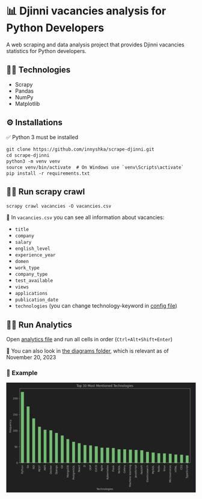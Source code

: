 # 📊 Djinni vacancies analysis for Python Developers
A web scraping and data analysis project that provides Djinni vacancies statistics for Python developers.

## 👩‍💻 Technologies
* Scrapy
* Pandas
* NumPy
* Matplotlib

## ⚙️ Installations

✅ Python 3 must be installed

```shell
git clone https://github.com/innyshka/scrape-djinni.git
cd scrape-djinni
python3 -m venv venv
source venv/bin/activate  # On Windows use `venv\Scripts\activate`
pip install -r requirements.txt
```

## 🕵️‍♀️ Run scrapy crawl 
```shell
scrapy crawl vacancies -O vacancies.csv
```

📍 In `vacancies.csv` you can see all information about vacancies:
* `title`
* `company`
* `salary`
* `english_level`
* `experience_year`
* `domen`
* `work_type`
* `company_type`
* `test_available`
* `views`
* `applications`
* `publication_date`
* `technologies` (you can change technology-keyword in [config file](config.py))

## 👩‍🔬 Run Analytics
Open [analytics file](analytics/vacansies_analytics.ipynb) and run all cells in order (`Ctrl+Alt+Shift+Enter`)

📍 You can also look in [the diagrams folder](analytics/diagrams), which is relevant as of November 20, 2023

### 📎 Example
![Top 30 Most Mentioned Technologies](analytics/diagrams/Top%2030%20Most%20Mentioned%20Technologies.png)
